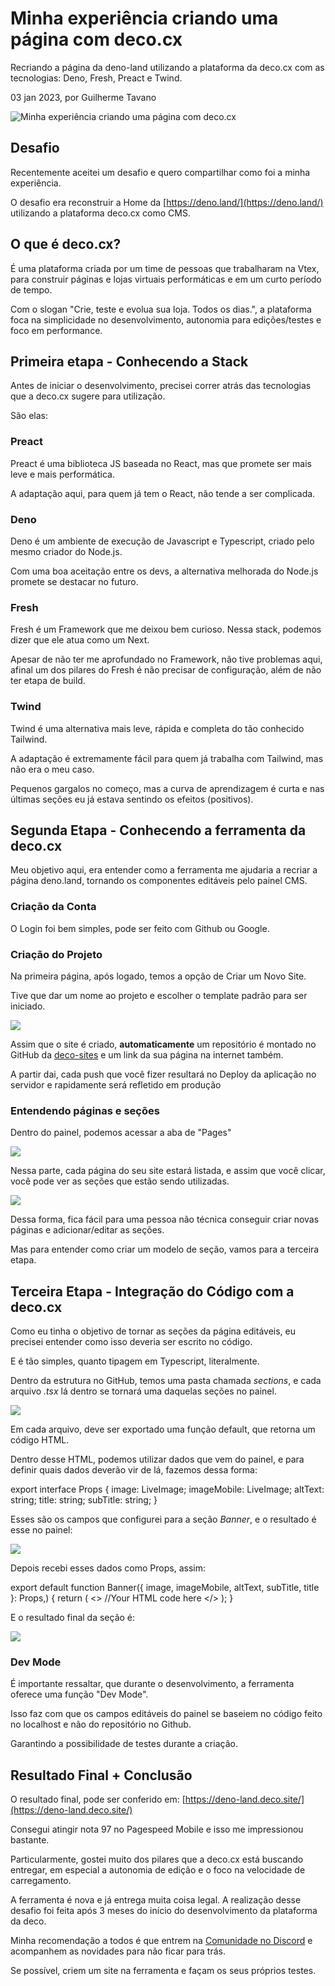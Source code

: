 # Minha experiência criando uma página com deco.cx

Recriando a página da deno-land utilizando a plataforma da deco.cx com as tecnologias: Deno, Fresh, Preact e Twind.

03 jan 2023, por Guilherme Tavano

![Minha experiência criando uma página com deco.cx](https://images.prismic.io/tavanoblog/e9e653f9-966a-4faa-a206-63a85f82f5f5_deco-cx-deno-land.jpg?auto=compress,format&w=3840&q=75)

## Desafio

Recentemente aceitei um desafio e quero compartilhar como foi a minha experiência.

O desafio era reconstruir a Home da [https://deno.land/](https://deno.land/) utilizando a plataforma deco.cx como CMS.

## O que é deco.cx?

É uma plataforma criada por um time de pessoas que trabalharam na Vtex, para construir páginas e lojas virtuais performáticas e em um curto período de tempo.

Com o slogan "Crie, teste e evolua sua loja. Todos os dias.", a plataforma foca na simplicidade no desenvolvimento, autonomia para edições/testes e foco em performance.

## Primeira etapa - Conhecendo a Stack

Antes de iniciar o desenvolvimento, precisei correr atrás das tecnologias que a deco.cx sugere para utilização.

São elas:

### Preact

Preact é uma biblioteca JS baseada no React, mas que promete ser mais leve e mais performática.

A adaptação aqui, para quem já tem o React, não tende a ser complicada.

### Deno

Deno é um ambiente de execução de Javascript e Typescript, criado pelo mesmo criador do Node.js.

Com uma boa aceitação entre os devs, a alternativa melhorada do Node.js promete se destacar no futuro.

### Fresh

Fresh é um Framework que me deixou bem curioso. Nessa stack, podemos dizer que ele atua como um Next.

Apesar de não ter me aprofundado no Framework, não tive problemas aqui, afinal um dos pilares do Fresh é não precisar de configuração, além de não ter etapa de build.

### Twind

Twind é uma alternativa mais leve, rápida e completa do tão conhecido Tailwind.

A adaptação é extremamente fácil para quem já trabalha com Tailwind, mas não era o meu caso.

Pequenos gargalos no começo, mas a curva de aprendizagem é curta e nas últimas seções eu já estava sentindo os efeitos (positivos).

## Segunda Etapa - Conhecendo a ferramenta da deco.cx

Meu objetivo aqui, era entender como a ferramenta me ajudaria a recriar a página deno.land, tornando os componentes editáveis pelo painel CMS.

### Criação da Conta

O Login foi bem simples, pode ser feito com Github ou Google.

### Criação do Projeto

Na primeira página, após logado, temos a opção de Criar um Novo Site.

Tive que dar um nome ao projeto e escolher o template padrão para ser iniciado.

![](https://images.prismic.io/tavanoblog/2aa05cf7-37c8-4f0f-a9e6-305a61148f41_Screenshot+from+2023-01-02+23-40-38.png?auto=compress,format)

Assim que o site é criado, **automaticamente** um repositório é montado no GitHub da [deco-sites](https://github.com/deco-sites) e um link da sua página na internet também.

A partir dai, cada push que você fizer resultará no Deploy da aplicação no servidor e rapidamente será refletido em produção

### Entendendo páginas e seções

Dentro do painel, podemos acessar a aba de "Pages"

![](https://images.prismic.io/tavanoblog/e0ca9a8b-39f7-494d-845f-251115fbd3cf_Screenshot+from+2023-01-02+23-46-00.png?auto=compress,format)

Nessa parte, cada página do seu site estará listada, e assim que você clicar, você pode ver as seções que estão sendo utilizadas.

![](https://prismic-io.s3.amazonaws.com/tavanoblog/4e0e9aac-b71b-4a9d-b05c-5f5866db1ff4_Screenshot+from+2023-01-02+23-47-36.png)

Dessa forma, fica fácil para uma pessoa não técnica conseguir criar novas páginas e adicionar/editar as seções.

Mas para entender como criar um modelo de seção, vamos para a terceira etapa.

## Terceira Etapa - Integração do Código com a deco.cx

Como eu tinha o objetivo de tornar as seções da página editáveis, eu precisei entender como isso deveria ser escrito no código.

E é tão simples, quanto tipagem em Typescript, literalmente.

Dentro da estrutura no GitHub, temos uma pasta chamada _sections_, e cada arquivo _.tsx_ lá dentro se tornará uma daquelas seções no painel.

![](https://images.prismic.io/tavanoblog/86021ef8-4a16-4256-be35-f4b6edb57ae5_Screenshot+from+2023-01-02+23-59-21.png?auto=compress,format)

Em cada arquivo, deve ser exportado uma função default, que retorna um código HTML.

Dentro desse HTML, podemos utilizar dados que vem do painel, e para definir quais dados deverão vir de lá, fazemos dessa forma:

export interface Props {
  image: LiveImage;
  imageMobile: LiveImage;
  altText: string;
  title: string;
  subTitle: string;
}

Esses são os campos que configurei para a seção _Banner_, e o resultado é esse no painel:

![](https://images.prismic.io/tavanoblog/485b3680-82af-4c06-9a27-d3c1cde28404_Screenshot+from+2023-01-03+00-19-45.png?auto=compress,format)

Depois recebi esses dados como Props, assim:

export default function Banner({ image, imageMobile, altText, subTitle, title }: Props,) {
  return (
    <>
      //Your HTML code here
    </>
  );
}

E o resultado final da seção é:

![](https://images.prismic.io/tavanoblog/b0db1859-a120-49ba-8831-e0ef78034f4d_Screenshot+from+2023-01-03+00-07-08.png?auto=compress,format)

### Dev Mode

É importante ressaltar, que durante o desenvolvimento, a ferramenta oferece uma função "Dev Mode".

Isso faz com que os campos editáveis do painel se baseiem no código feito no localhost e não do repositório no Github.

Garantindo a possibilidade de testes durante a criação.

## Resultado Final + Conclusão

O resultado final, pode ser conferido em: [https://deno-land.deco.site/](https://deno-land.deco.site/)

Consegui atingir nota 97 no Pagespeed Mobile e isso me impressionou bastante.

Particularmente, gostei muito dos pilares que a deco.cx está buscando entregar, em especial a autonomia de edição e o foco na velocidade de carregamento.

A ferramenta é nova e já entrega muita coisa legal. A realização desse desafio foi feita após 3 meses do início do desenvolvimento da plataforma da deco.

Minha recomendação a todos é que entrem na [Comunidade no Discord](https://discord.gg/RZkvt5AE) e acompanhem as novidades para não ficar para trás.

Se possível, criem um site na ferramenta e façam os seus próprios testes.
